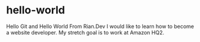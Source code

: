 # hello-world
Hello Git and Hello World From Rian.Dev
I would like to learn how to become a website developer. My stretch goal is to work at Amazon HQ2. 
